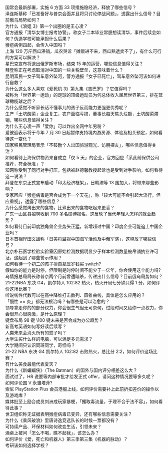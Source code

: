 国常会最新部署，实施 6 方面 33 项措施稳经济，释放了哪些信号？  
泽连斯基称「已准备好与普京会面并且将只讨论停战问题」，透露出什么信号？目前俄乌局势如何？  
为什么《浪姐 3》第一个出圈的是王心凌？  
官方通报「清华女博士报考协警」，称女子二本毕业常臆想读清华，事件后续会如何？伪造学校可能承担什么后果？  
猴痘病例四起，会传入中国吗？  
上海 120 万斤西瓜滞销，瓜农哭诉「摊贩进不来，西瓜熟透卖不了」，有什么可行的方案可以解决？  
星巴克宣布将退出俄罗斯市场，结束 15 年的运营，哪些信息值得关注？  
拜登称正在考虑取消对中国的一些关税壁垒，这意味着什么？  
昆明富民一女子驾车意外坠河，警方通报「女子已死亡」，驾车意外坠河该如何进行自救？  
为什么这么多人喜欢《爱死机 3》第九集《吉巴罗》？它值得吗？  
被称为「世界第一运动」的足球的顶级运动员为何总体收入屈居世界第三，排在篮球橄榄球之后？  
为什么感觉不听家长话不懂事儿的孩子反而能力更强更优秀呢？  
生产「土坑酸菜」企业复工，农户面临亏损，董事长每天焦头烂额，土坑酸菜滞销，哪些信息值得关注？  
为什么王心凌一声「爱你」可以炸出全网中年男粉？  
爱彼迎表示将于今年 7 月 30 日起暂停支持境内游房源、体验及相关预定，如何看待这一变化？  
国家移民管理局表示「不鼓励个人出国旅游观光、访朋探友」，哪些信息值得关注？  
如何看待上海保供物资来自成立「仅 5 天」的企业，官方回应「系此前保供公司推荐，符合标准」？  
知网称受到了同行对手打压，包括被赵德馨教授起诉也是受到对手影响，如何看待这一说法？  
拜登在东京正式宣布启动「印太经济框架」，日韩澳等 13 国加入，将带来哪些影响？  
专家回应「猴痘病毒是否会成为下一个天花」，称「较大可能不会引起大流行，但应重视」，透露了哪些信息？  
为什么感觉烤出来的食物，比煮出来的食物吃起来更香？  
广东一山区县招聘收到 700 多名硕博报名，这反映了当代年轻人怎样的就业趋势？  
如何看待目前印度独角兽企业势头正猛，新增超过中国？印度企业可能追上中国企业吗？  
日本首相岸田文雄称「日美将监视中国海军活动及中俄军演」，这释放了哪些信号？  
北京朴石医学检验实验室因原始检测数据明显少于样本检测数量被吊销执业许可证，这起到了哪些警示作用？  
如何看待一个初二的孩子擅自拿压岁钱买 switch?  
假如你的能力是时停，但限制是时停时间不能少于一亿年，你会使用这个能力吗?  
乌情报总局局长称普京两个月前曾遭暗杀，传递出什么信号？目前俄乌局势如何？  
21-22NBA 东决 G4，凯尔特人 102:82 热火，热火开局七分钟只得 1 分，如何评价这场比赛？  
听说线性代数可以在高中降维打击数列、圆锥曲线，具体是怎么应用的？  
「慢性 ×× 炎」都无法根治吗？有哪些是可以治愈的？  
领导拿走你的的部分权力，你会很生气但无可奈何，过段时间又给你一点权力，你会很开心很感激，是什么原理？  
键盘布局 98 键 \100 键未来是否会成为办公趋势？  
新高考英语如何写好读后续写？  
人类未来会消灭所有的蚊子吗？  
大学生买什么样的电脑，可以满足多元需求？  
大学期间只认识同班同学，奇怪吗？  
21-22 NBA 东决 G4 凯尔特人 102:82 击败热火，总比分 2:2，如何评价这场比赛？  
有什么美食最能代表夏天？  
为什么《新蝙蝠侠》（The Batman）的国外与国内评分相差这么大？  
面试过了，HR 说要等内部审批才给发正式 offer，请问这种情况要等多久呢？  
如何评论国 V 永雏塔菲?  
索尼 PlayStation Plus 会员港服上线，如何评价需要补上此前折扣差价的操作以及游戏库？  
媒体批至上励合成员刘洲成玩家暴梗，「攫取毒流量，于理不合于法不容」，如何看待此事？  
世卫组织称无证据表明猴痘病毒已变异，还有哪些信息需要关注？  
为什么《乘风破浪》里唐诗逸竞选队长的时候一票都没有？  
可持续产品、环保材料如何改变生活，引领未来？  
酒桌上被问「怎么不喝，瞧不起我」，该怎么办？  
如何评价《爱，死亡和机器人》第三季第三集《机器的脉动》？  
考研该如何选择学校？  
